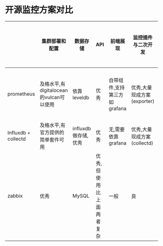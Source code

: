 # 开源监控方案对比


|  | 集群部署和配置 | 数据存储 | API | 前端展现 | 监控插件与二次开发 | 安装时依赖项|推送模型|
|--|--|--|--|--|--|--|--|
| prometheus | 及格水平,有digitalocean的vulcan可以使用|依靠leveldb | 优秀| 自带组件,支持第三方如grafana| 优秀,大量现成方案(exporter)| 无,优秀,极易安装|默认为pull,提供push模式|
| Influxdb + collectd|及格水平,有官方提供的简单套件可用 | influxdb做存储,优秀 |优秀| 无,需要依靠grafana | 优秀,大量现成方案(collectd)| 良| push| 
| zabbix |优秀 | MySQL| 优秀,但使用比上面两者复杂| 一般| 良| 差,依赖多 | push,pull|